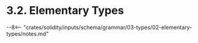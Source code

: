 <!-- This file is generated automatically by infrastructure scripts. Please don't edit by hand. -->

# 3.2. Elementary Types

--8<-- "crates/solidity/inputs/schema/grammar/03-types/02-elementary-types/notes.md"

